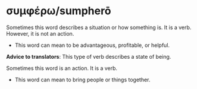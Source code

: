 # συμφέρω/sumpherō
Sometimes this word describes a situation or how something is. It is a verb. However, it is not an action. 

* This word can mean to be advantageous, profitable, or helpful.

**Advice to translators**: This type of verb describes a state of being. 

Sometimes this word is an action. It is a verb.

* This word can mean to bring people or things together.
